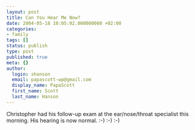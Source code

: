 ```yaml
---
layout: post
title: Can You Hear Me Now?
date: 2004-05-18 10:05:02.000000000 +02:00
categories:
- family
tags: []
status: publish
type: post
published: true
meta: {}
author:
  login: shanson
  email: papascott-wp@gmail.com
  display_name: PapaScott
  first_name: Scott
  last_name: Hanson
---
```

<p>Christopher had his follow-up exam at the ear/nose/throat specialist this morning. His hearing is now normal. :-) :-) :-)</p>
